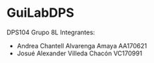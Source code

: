# GuiLabDPS
DPS104 Grupo 8L
Integrantes:
  - Andrea Chantell Alvarenga Amaya   AA170621
  - Josué Alexander Villeda Chacón    VC170991
